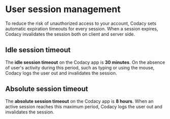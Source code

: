 # User session management

To reduce the risk of unauthorized access to your account, Codacy sets automatic expiration timeouts for every session. When a session expires, Codacy invalidates the session both on client and server side.

## Idle session timeout

The **idle session timeout** on the Codacy app is **30 minutes**. On the absence of user's activity during this period, such as typing or using the mouse, Codacy logs the user out and invalidates the session.

## Absolute session timeout

The **absolute session timeout** on the Codacy app is **8 hours**. When an active session reaches this maximum period, Codacy logs the user out and invalidates the session.
